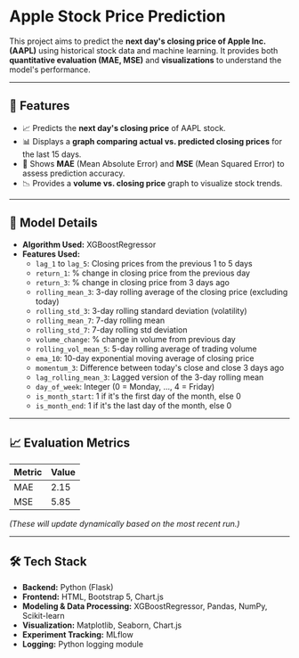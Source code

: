 # Apple Stock Price Prediction

This project aims to predict the **next day's closing price of Apple Inc. (AAPL)** using historical stock data and machine learning. It provides both **quantitative evaluation (MAE, MSE)** and **visualizations** to understand the model's performance.

---

## 🚀 Features

- 📈 Predicts the **next day's closing price** of AAPL stock.
- 📊 Displays a **graph comparing actual vs. predicted closing prices** for the last 15 days.
- 🧮 Shows **MAE** (Mean Absolute Error) and **MSE** (Mean Squared Error) to assess prediction accuracy.
- 📉 Provides a **volume vs. closing price** graph to visualize stock trends.

---

## 🧠 Model Details

- **Algorithm Used:** XGBoostRegressor
- **Features Used:**
  - `lag_1` to `lag_5`: Closing prices from the previous 1 to 5 days
  - `return_1`: % change in closing price from the previous day
  - `return_3`: % change in closing price from 3 days ago
  - `rolling_mean_3`: 3-day rolling average of the closing price (excluding today)
  - `rolling_std_3`: 3-day rolling standard deviation (volatility)
  - `rolling_mean_7`: 7-day rolling mean
  - `rolling_std_7`: 7-day rolling std deviation
  - `volume_change`: % change in volume from previous day
  - `rolling_vol_mean_5`: 5-day rolling average of trading volume
  - `ema_10`: 10-day exponential moving average of closing price
  - `momentum_3`: Difference between today's close and close 3 days ago
  - `lag_rolling_mean_3`: Lagged version of the 3-day rolling mean
  - `day_of_week`: Integer (0 = Monday, ..., 4 = Friday)
  - `is_month_start`: 1 if it's the first day of the month, else 0
  - `is_month_end`: 1 if it's the last day of the month, else 0

---

## 📈 Evaluation Metrics

| Metric | Value |
|--------|-------|
| MAE    | 2.15  |
| MSE    | 5.85  |

*(These will update dynamically based on the most recent run.)*

---

## 🛠️ Tech Stack

- **Backend:** Python (Flask)
- **Frontend:** HTML, Bootstrap 5, Chart.js
- **Modeling & Data Processing:** XGBoostRegressor, Pandas, NumPy, Scikit-learn
- **Visualization:** Matplotlib, Seaborn, Chart.js
- **Experiment Tracking:** MLflow
- **Logging:** Python logging module

